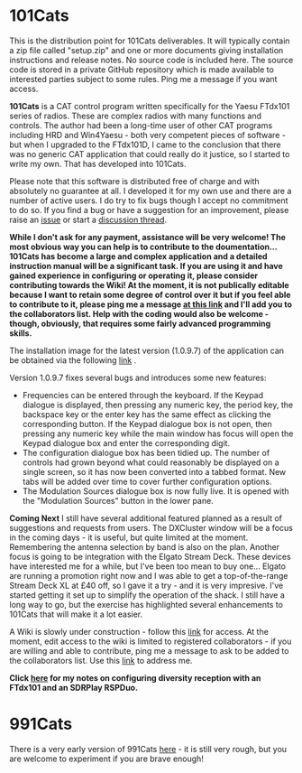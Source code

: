 
# 101Cats

This is the distribution point for 101Cats deliverables. It will typically contain a zip file called "setup.zip" and one or more documents giving installation instructions and release notes.
No source code is included here. The source code is stored in a private GitHub repository which is made available to interested parties subject to some rules. Ping me a message if you want access.

**101Cats** is a CAT control program written specifically for the Yaesu FTdx101 series of radios. These are complex radios with many functions and controls. The author had been a long-time user of other CAT programs including HRD and Win4Yaesu - both very competent pieces of software - but when I upgraded to the FTdx101D, I came to the conclusion that there was no generic CAT application that could really do it justice, so I started to write my own. That has developed into 101Cats.

Please note that this software is distributed free of charge and with absolutely no guarantee at all. I developed it for my own use and there are a number of active users. I do try to fix bugs though I accept no commitment to do so. If you find a bug or have a suggestion for an improvement, please raise an [issue](https://github.com/martinbradford/101Cats/issues) or start a [discussion thread](https://github.com/martinbradford/101Cats/discussions). 

**While I don't ask for any payment, assistance will be very welcome! The most obvious way you can help is to contribute to the doumentation... 101Cats has become a large and complex application and a detailed instruction manual will be a significant task. If you are using it and have gained experience in configuring or operating it, please consider contributing towards the Wiki! At the moment, it is not publically editable because I want to retain some degree of control over it but if you feel able to contribute to it, please ping me a message [at this link](mailto:one.oh.onecats@outlook.com) and I'll add you to the collaborators list. Help with the coding would also be welcome - though, obviously, that requires some fairly advanced programming skills.**


The installation image for the latest version (1.0.9.7) of the application can be obtained via the following [link](https://github.com/martinbradford/101Cats/raw/main/setup(1.0.9.7).zip) .

Version 1.0.9.7 fixes several bugs and introduces some new features:

- Frequencies can be entered through the keyboard. If the Keypad dialogue is displayed, then pressing any numeric key, the period key, the backspace key or the enter key has the same effect as clicking the corresponding button. If the Keypad dialogue box is not open, then pressing any numeric key while the main window has focus will open the Keypad dialogue box and enter the corresponding digit.
- The configuration dialogue box has been tidied up. The number of controls had grown beyond what could reasonably be displayed on a single screen, so it has now been converted into a tabbed format. New tabs will be added over time to cover further configuration options.
- The Modulation Sources dialogue box is now fully live. It is opened with the "Modulation Sources" button in the lower pane.

**Coming Next**
I still have several additional featured planned as a result of suggestions and requests from users. The DXCluster window will be a focus in the coming days - it is useful, but quite limited at the moment. Remembering the antenna selection by band is also on the plan. Another focus is going to be integration with the Elgato Stream Deck. These devices have interested me for a while, but I've been too mean to buy one... Elgato are running a promotion right now and I was able to get a top-of-the-range Stream Deck XL at £40 off, so I gave it a try - and it is very impresive. I've started getting it set up to simplify the operation of the shack. I still have a long way to go, but the exercise has highlighted several enhancements to 101Cats that will make it a lot easier.

A Wiki is slowly under construction - follow this [link](https://github.com/martinbradford/101Cats/wiki) for access. At the moment, edit access to the wiki is limited to registered collaborators - if you are willing and able to contribute, ping me a message to ask to be added to the collaborators list.  Use this [link](mailto:one.oh.onecats@outlook.com) to address me.

**Click [here](https://www.101cats.co.uk/Diversity%20Reception%20with%20an%20RSPDuo%20and%20FTdx101D.pdf) for my notes on configuring diversity reception with an FTdx101 and an SDRPlay RSPDuo.**

# 991Cats

There is a very early version of 991Cats [here](https://github.com/martinbradford/FT991Cats/releases/download/V0.0.0.0/991CatsSetup1.zip) - it is still very rough, but you are welcome to experiment if you are brave enough!

